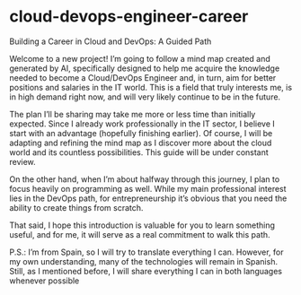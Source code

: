 # cloud-devops-engineer-career
Building a Career in Cloud and DevOps: A Guided Path

Welcome to a new project! I’m going to follow a mind map created and generated by AI, specifically designed to help me acquire the knowledge needed to become a Cloud/DevOps Engineer and, in turn, aim for better positions and salaries in the IT world. This is a field that truly interests me, is in high demand right now, and will very likely continue to be in the future.

The plan I’ll be sharing may take me more or less time than initially expected. Since I already work professionally in the IT sector, I believe I start with an advantage (hopefully finishing earlier). Of course, I will be adapting and refining the mind map as I discover more about the cloud world and its countless possibilities. This guide will be under constant review.

On the other hand, when I’m about halfway through this journey, I plan to focus heavily on programming as well. While my main professional interest lies in the DevOps path, for entrepreneurship it’s obvious that you need the ability to create things from scratch.

That said, I hope this introduction is valuable for you to learn something useful, and for me, it will serve as a real commitment to walk this path.

P.S.: I’m from Spain, so I will try to translate everything I can. However, for my own understanding, many of the technologies will remain in Spanish. Still, as I mentioned before, I will share everything I can in both languages whenever possible
